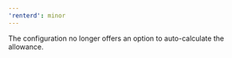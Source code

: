 ```yaml
---
'renterd': minor
---
```


The configuration no longer offers an option to auto-calculate the allowance.
